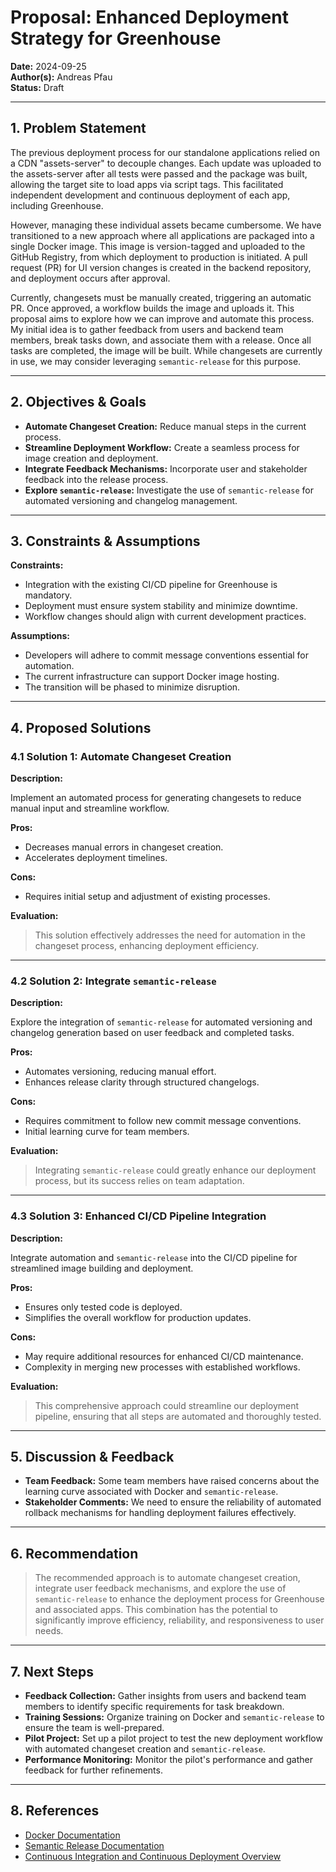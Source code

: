 # Proposal: Enhanced Deployment Strategy for Greenhouse

**Date:** 2024-09-25  
**Author(s):** Andreas Pfau  
**Status:** Draft

---

## 1. Problem Statement

The previous deployment process for our standalone applications relied on a CDN "assets-server" to decouple changes. Each update was uploaded to the assets-server after all tests were passed and the package was built, allowing the target site to load apps via script tags. This facilitated independent development and continuous deployment of each app, including Greenhouse.

However, managing these individual assets became cumbersome. We have transitioned to a new approach where all applications are packaged into a single Docker image. This image is version-tagged and uploaded to the GitHub Registry, from which deployment to production is initiated. A pull request (PR) for UI version changes is created in the backend repository, and deployment occurs after approval.

Currently, changesets must be manually created, triggering an automatic PR. Once approved, a workflow builds the image and uploads it. This proposal aims to explore how we can improve and automate this process. My initial idea is to gather feedback from users and backend team members, break tasks down, and associate them with a release. Once all tasks are completed, the image will be built. While changesets are currently in use, we may consider leveraging `semantic-release` for this purpose.

---

## 2. Objectives & Goals

- **Automate Changeset Creation:** Reduce manual steps in the current process.
- **Streamline Deployment Workflow:** Create a seamless process for image creation and deployment.
- **Integrate Feedback Mechanisms:** Incorporate user and stakeholder feedback into the release process.
- **Explore `semantic-release`:** Investigate the use of `semantic-release` for automated versioning and changelog management.

---

## 3. Constraints & Assumptions

**Constraints:**

- Integration with the existing CI/CD pipeline for Greenhouse is mandatory.
- Deployment must ensure system stability and minimize downtime.
- Workflow changes should align with current development practices.

**Assumptions:**

- Developers will adhere to commit message conventions essential for automation.
- The current infrastructure can support Docker image hosting.
- The transition will be phased to minimize disruption.

---

## 4. Proposed Solutions

### 4.1 Solution 1: Automate Changeset Creation

**Description:**

Implement an automated process for generating changesets to reduce manual input and streamline workflow.

**Pros:**

- Decreases manual errors in changeset creation.
- Accelerates deployment timelines.

**Cons:**

- Requires initial setup and adjustment of existing processes.

**Evaluation:**

> This solution effectively addresses the need for automation in the changeset process, enhancing deployment efficiency.

---

### 4.2 Solution 2: Integrate `semantic-release`

**Description:**

Explore the integration of `semantic-release` for automated versioning and changelog generation based on user feedback and completed tasks.

**Pros:**

- Automates versioning, reducing manual effort.
- Enhances release clarity through structured changelogs.

**Cons:**

- Requires commitment to follow new commit message conventions.
- Initial learning curve for team members.

**Evaluation:**

> Integrating `semantic-release` could greatly enhance our deployment process, but its success relies on team adaptation.

---

### 4.3 Solution 3: Enhanced CI/CD Pipeline Integration

**Description:**

Integrate automation and `semantic-release` into the CI/CD pipeline for streamlined image building and deployment.

**Pros:**

- Ensures only tested code is deployed.
- Simplifies the overall workflow for production updates.

**Cons:**

- May require additional resources for enhanced CI/CD maintenance.
- Complexity in merging new processes with established workflows.

**Evaluation:**

> This comprehensive approach could streamline our deployment pipeline, ensuring that all steps are automated and thoroughly tested.

---

## 5. Discussion & Feedback

- **Team Feedback:** Some team members have raised concerns about the learning curve associated with Docker and `semantic-release`.
- **Stakeholder Comments:** We need to ensure the reliability of automated rollback mechanisms for handling deployment failures effectively.

---

## 6. Recommendation

> The recommended approach is to automate changeset creation, integrate user feedback mechanisms, and explore the use of `semantic-release` to enhance the deployment process for Greenhouse and associated apps. This combination has the potential to significantly improve efficiency, reliability, and responsiveness to user needs.

---

## 7. Next Steps

- **Feedback Collection:** Gather insights from users and backend team members to identify specific requirements for task breakdown.
- **Training Sessions:** Organize training on Docker and `semantic-release` to ensure the team is well-prepared.
- **Pilot Project:** Set up a pilot project to test the new deployment workflow with automated changeset creation and `semantic-release`.
- **Performance Monitoring:** Monitor the pilot's performance and gather feedback for further refinements.

---

## 8. References

- [Docker Documentation](https://docs.docker.com/)
- [Semantic Release Documentation](https://semantic-release.gitbook.io/semantic-release/)
- [Continuous Integration and Continuous Deployment Overview](https://www.atlassian.com/continuous-delivery/ci-vs-ci)
